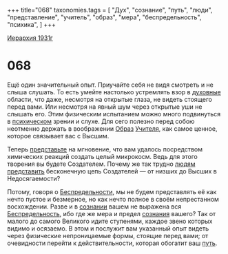 +++
title="068"
taxonomies.tags = [
"Дух",
"сознание",
"путь",
"люди",
"представление",
"учитель",
"образ",
"мера",
"беспредельность",
"психика",
]
+++

[Иерархия 1931г](/agni/19312)

# 068
Ещё один значительный опыт. Приучайте себя не видя смотреть и не слыша слушать. То есть умейте настолько устремлять взор в [духовные](/tags/Дух) области, что даже, несмотря на открытые глаза, не видеть стоящего перед вами. Или несмотря на явный шум через открытые уши не слышать его. Этим физическим испытанием можно много подвинуться в [психическом](/tags/психика) зрении и слухе. Для сего полезно перед собою неотменно держать в воображении [Образ](/tags/образ) [Учителя](/tags/учитель), как самое ценное, которое связывает вас с Высшим.   

Теперь [представьте](/tags/представление) на мгновение, что вам удалось посредством химических реакций создать целый микрокосм. Ведь для этого творения вы будете Создателем. Почему же так трудно [людям](/tags/люди) [представить](/tags/представление) бесконечную цепь Создателей — от низших до Высших в Недосягаемости?   

Потому, говоря о [Беспредельности](/tags/беспредельность), мы не будем представлять её как нечто пустое и безмерное, но как нечто полное в своём непрестанном восхождении. Разве и в [сознании](/tags/сознание) вашем не выражена вся [Беспредельность](/tags/беспредельность), ибо где же мера и предел [сознания](/tags/сознание) вашего? Так от малого до самого Великого идите ступенями, каждое звено которых видимо и осязаемо. В этом и послужит вам указанный опыт видеть через физические непроницаемые формы, стоящие перед вами; от очевидности перейти к действительности, которая обогатит ваш [путь](/tags/путь).   


